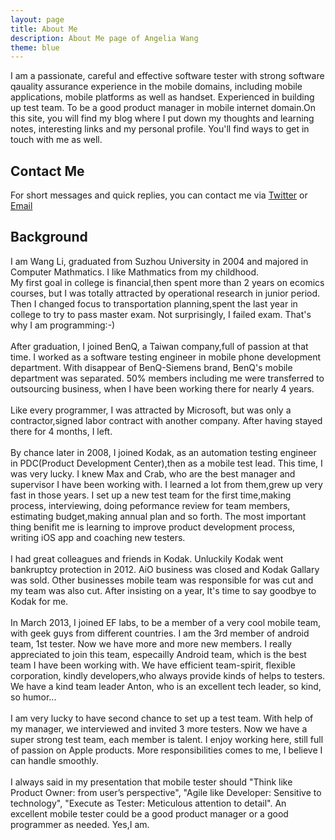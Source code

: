 ```yaml
---
layout: page
title: About Me
description: About Me page of Angelia Wang
theme: blue
---
```


I am a passionate, careful and effective software tester with strong software qauality assurance experience in the mobile domains, including mobile applications, mobile platforms as well as handset. Experienced in building up test team. To be a good product manager in mobile internet domain.On this site, you will find my blog where I put down my thoughts and learning notes, interesting links and my personal profile. You'll find ways to get in touch with me as well.

## Contact Me

For short messages and quick replies, you can contact me via [Twitter](http://twitter.com/angeliawl) or <a href="mailto:angelia.wangli@gmail.com"> Email </a></i>

## Background

I am Wang Li, graduated from Suzhou University in 2004 and majored in Computer Mathmatics. I like Mathmatics from my childhood.
<br/>My first goal in college is financial,then spent more than 2 years on ecomics courses, but I was totally attracted by operational research in junior period. Then I changed focus to transportation planning,spent the last year in college to try to pass master exam. Not surprisingly, I failed exam. That's why I am programming:-)
<br/>
<br/>After graduation, I joined BenQ, a Taiwan company,full of passion at that time. I worked as a software testing engineer in mobile phone development department. With disappear of BenQ-Siemens brand, BenQ's mobile department was separated. 50% members including me were transferred to outsourcing business, when I have been working there for nearly 4 years.
<br/>
<br/>Like every programmer, I was attracted by Microsoft, but was only a contractor,signed labor contract with another company. After having stayed there for 4 months, I left.
<br/>
<br/>By chance later in 2008, I joined Kodak, as an automation testing engineer in PDC(Product Development Center),then as a mobile test lead. This time, I was very lucky. I knew Max and Crab, who are the best manager and supervisor I have been working with. I learned a lot from them,grew up very fast in those years. I set up a new test team for the first time,making process, interviewing, doing peformance review for team members, estimating budget,making annual plan and so forth. The most important thing benifit me is learning to improve product development process, writing iOS app and coaching new testers.
<br/>
<br/>I had great colleagues and friends in Kodak. Unluckily Kodak went bankruptcy protection in 2012. AiO business was closed and Kodak Gallary was sold. Other businesses mobile team was responsible for was cut and my team was also cut. After insisting on a year, It's time to say goodbye to Kodak for me.
<br/>
<br/>In March 2013, I joined EF labs, to be a member of a very cool mobile team, with geek guys from different countries. I am the 3rd member of android team, 1st tester. Now we have more and more new members. I really appreciated to join this team, especailly Android team, which is the best team I have been working with. We have efficient team-spirit, flexible corporation, kindly developers,who always provide kinds of helps to testers. We have a kind team leader Anton, who is an excellent tech leader, so kind, so humor...
<br/>
<br/>I am very lucky to have second chance to set up a test team. With help of my manager, we interviewed and invited 3 more testers. Now we have a super strong test team, each member is talent. I enjoy working here, still full of passion on Apple products. More responsibilities comes to me, I believe I can handle smoothly.
<br/>
<br/>I always said in my presentation that mobile tester should "Think like Product Owner: from user’s perspective", "Agile like Developer: Sensitive to technology", "Execute as Tester: Meticulous attention to detail". An excellent mobile tester could be a good product manager or a good programmer as needed. Yes,I am.